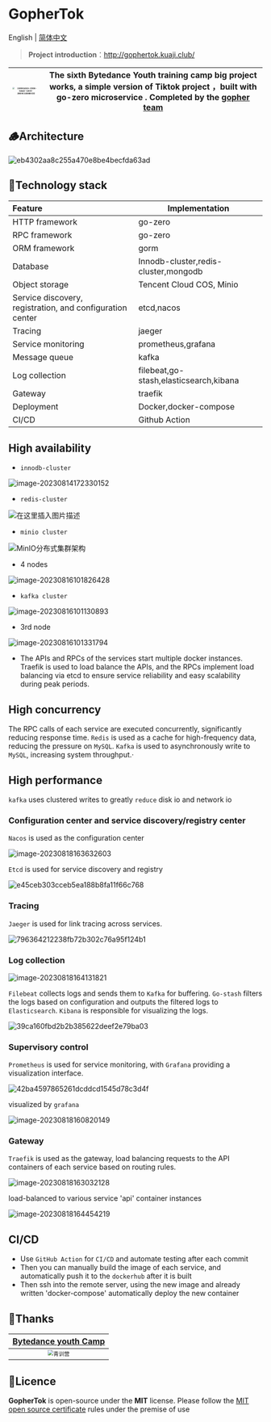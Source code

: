 # GopherTok

English | [简体中文](README-cn.MD)

> **Project introduction**：http://gophertok.kuaji.club/

| <img src="https://raw.githubusercontent.com/liuxianloveqiqi/Xian-imagehost/main/image/202308250103375.jpeg" alt="{09951663-C990-6AA2-14C8-28D9C1DDBDCD}" style="zoom: 25%;" /> | The sixth Bytedance Youth training camp big project works, a simple version of Tiktok project ，built with  go-zero  microservice . Completed by the [gopher team](https://github.com/GophersTeam/GopherTok) |
| ------------------------------------------------------------ | ------------------------------------------------------------ |

## 🪵Architecture

![eb4302aa8c255a470e8be4becfda63ad](https://raw.githubusercontent.com/liuxianloveqiqi/Xian-imagehost/main/image/202308250103203.png)

## 🚀Technology stack

| Feature                                                   | **Implementation**                     |
| :-------------------------------------------------------- | -------------------------------------- |
| HTTP framework                                            | go-zero                                |
| RPC framework                                             | go-zero                                |
| ORM framework                                             | gorm                                   |
| Database                                                  | Innodb-cluster,redis-cluster,mongodb   |
| Object storage                                            | Tencent Cloud COS, Minio               |
| Service discovery, registration, and configuration center | etcd,nacos                             |
| Tracing                                                   | jaeger                                 |
| Service monitoring                                        | prometheus,grafana                     |
| Message queue                                             | kafka                                  |
| Log collection                                            | filebeat,go-stash,elasticsearch,kibana |
| Gateway                                                   | traefik                                |
| Deployment                                                | Docker,docker-compose                  |
| CI/CD                                                     | Github Action                          |

## High availability

*   `innodb-cluster`

![image-20230814172330152](https://raw.githubusercontent.com/liuxianloveqiqi/Xian-imagehost/main/image/202308250103716.png)

*  `redis-cluster`

![在这里插入图片描述](https://raw.githubusercontent.com/liuxianloveqiqi/Xian-imagehost/main/image/202308250103244.png)

* `minio cluster`

![MinIO分布式集群架构](https://raw.githubusercontent.com/liuxianloveqiqi/Xian-imagehost/main/image/202308250103895.awebp)

* 4 nodes

![image-20230816101826428](https://raw.githubusercontent.com/liuxianloveqiqi/Xian-imagehost/main/image/202308250103388.png)

* `kafka cluster`

![image-20230816101130893](https://raw.githubusercontent.com/liuxianloveqiqi/Xian-imagehost/main/image/202308250103086.png)

* 3rd node

![image-20230816101331794](https://raw.githubusercontent.com/liuxianloveqiqi/Xian-imagehost/main/image/202308250103560.png)

* The APIs and RPCs of the services start multiple docker instances. Traefik is used to load balance the APIs, and the RPCs implement load balancing via etcd to ensure service reliability and easy scalability during peak periods.

## High concurrency

The RPC calls of each service are executed concurrently, significantly reducing response time. `Redis` is used as a cache for high-frequency data, reducing the pressure on `MySQL`. `Kafka` is used to asynchronously write to `MySQL`, increasing system throughput.·

## High performance

`kafka` uses clustered writes to greatly `reduce` disk io and network io

### Configuration center and service discovery/registry center

`Nacos` is used as the configuration center

![image-20230818163632603](https://raw.githubusercontent.com/liuxianloveqiqi/Xian-imagehost/main/image/image-20230818163632603.png)

`Etcd` is used for service discovery and registry

![e45ceb303cceb5ea188b8fa11f66c768](https://raw.githubusercontent.com/liuxianloveqiqi/Xian-imagehost/main/image/e45ceb303cceb5ea188b8fa11f66c768.png)

### Tracing

`Jaeger` is used for link tracing across services.

![796364212238fb72b302c76a95f124b1](https://raw.githubusercontent.com/liuxianloveqiqi/Xian-imagehost/main/image/202308250103643.png)

###  Log collection

![image-20230818164131821](https://raw.githubusercontent.com/liuxianloveqiqi/Xian-imagehost/main/image/image-20230818164131821.png)

`Filebeat` collects logs and sends them to `Kafka` for buffering. `Go-stash` filters the logs based on configuration and outputs the filtered logs to `Elasticsearch`. `Kibana` is responsible for visualizing the logs.

![39ca160fbd2b2b385622deef2e79ba03](https://raw.githubusercontent.com/liuxianloveqiqi/Xian-imagehost/main/image/202308250103804.png)

### Supervisory control

`Prometheus` is used for service monitoring, with `Grafana` providing a visualization interface.

![42ba4597865261dcddcd1545d78c3d4f](https://raw.githubusercontent.com/liuxianloveqiqi/Xian-imagehost/main/image/202308250103873.png)

visualized by `grafana`

![image-20230818160820149](https://raw.githubusercontent.com/liuxianloveqiqi/Xian-imagehost/main/image/image-20230818160820149.png)

### Gateway

`Traefik` is used as the gateway, load balancing requests to the API containers of each service based on routing rules.

![image-20230818163032128](https://raw.githubusercontent.com/liuxianloveqiqi/Xian-imagehost/main/image/202308250103246.png)

load-balanced to various service 'api' container instances

![image-20230818164454219](https://raw.githubusercontent.com/liuxianloveqiqi/Xian-imagehost/main/image/202308250103425.png)

## CI/CD

* Use `GitHub Action` for `CI/CD` and automate testing after each commit
* Then you can manually build the image of each service, and automatically push it to the `dockerhub` after it is built
* Then ssh into the remote server, using the new image and already written 'docker-compose' automatically deploy the new container

## 🎉Thanks

|   [Bytedance youth Camp](https://youthcamp.bytedance.com/)   |
| :----------------------------------------------------------: |
| <img src="https://raw.githubusercontent.com/liuxianloveqiqi/Xian-imagehost/main/image/202308250103647.webp" alt="青训营" style="zoom: 67%;" /> |

## 📣Licence

**GopherTok** is open-source under the **MIT** license. Please follow the [MIT open source certificate](https://github.com/MashiroC/begonia/blob/master/LICENSE) rules under the premise of use
